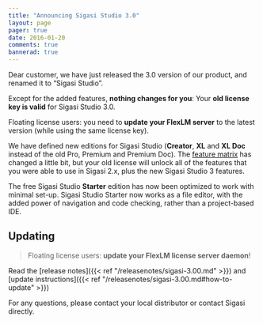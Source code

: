 ```yaml
---
title: "Announcing Sigasi Studio 3.0"
layout: page 
pager: true
date: 2016-01-20
comments: true
bannerad: true
---
```


Dear customer, we have just released the 3.0 version of our product, and renamed it to “Sigasi Studio”. 

Except for the added features, **nothing changes for you**: Your **old license key is valid** for Sigasi Studio 3.0.

Floating license users: you need to **update your FlexLM server** to the latest version (while using the same license key). 

We have defined new editions for Sigasi Studio (**Creator**, **XL** and **XL Doc** instead of the old Pro, Premium and Premium Doc). 
The [feature matrix](https://www.sigasi.com/products) has changed a little bit, but your old license will unlock all of the 
features that you were able to use in Sigasi 2.x, plus the new Sigasi Studio 3 features.

The free Sigasi Studio **Starter** edition has now been optimized to work with minimal set-up.
Sigasi Studio Starter now works as a file editor, with the added power of navigation and code checking, rather than a project-based IDE.

## Updating

> Floating license users: **update your FlexLM license server daemon**!

Read the [release notes]({{< ref "/releasenotes/sigasi-3.00.md" >}}) and [update instructions]({{< ref "/releasenotes/sigasi-3.00.md#how-to-update" >}})

For any questions, please contact your local distributor or contact Sigasi directly.
